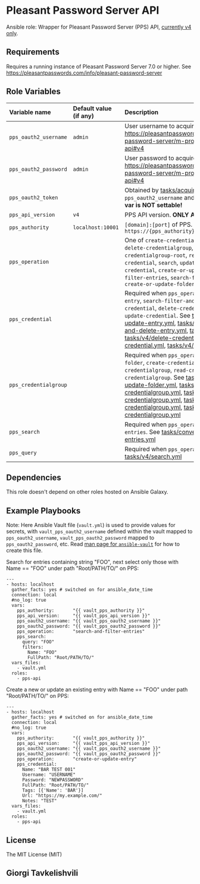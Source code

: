 Pleasant Password Server API
============================

Ansible role: Wrapper for Pleasant Password Server (PPS) API, [currently v4 only](https://pleasantpasswords.com/info/pleasant-password-server/m-programmatic-access/restful-api#v4).

Requirements
------------

Requires a running instance of Pleasant Password Server 7.0 or higher. See https://pleasantpasswords.com/info/pleasant-password-server

Role Variables
--------------

| Variable name         | Default value (if any) | Description |
| :-------------------- | :--------------------- | :---------- |
| `pps_oauth2_username` | `admin`                | User username to acquire an authorization token. See https://pleasantpasswords.com/info/pleasant-password-server/m-programmatic-access/restful-api#v4 |
| `pps_oauth2_password` | `admin`                | User password to acquire an authorization token. See https://pleasantpasswords.com/info/pleasant-password-server/m-programmatic-access/restful-api#v4 |
| `pps_oauth2_token`    |                        | Obtained by [tasks/acquire-oauth2-token.yml](tasks/acquire-oauth2-token.yml) using `pps_oauth2_username` and `pps_oauth2_password`. **This var is NOT settable!** |
| `pps_api_version`     | `v4`                   | PPS API version. **ONLY API v4 is currently supported!** |
| `pps_authority`       | `localhost:10001`      | `[domain]:[port]` of PPS. Will be used as `https://{pps_authority}/api/{pps_api_version}/rest/` |
| `pps_operation`       |                        | One of `create-credentialgroup`, `create-credential`, `delete-credentialgroup`, `delete-credential`, `read-credentialgroup-root`, `read-credentialgroup`, `read-credential`, `search`, `update-credentialgroup`, `update-credential`, `create-or-update-entry`, `search-and-filter-entries`, `search-filter-and-delete-entry`, `create-or-update-folder` |
| `pps_credential`      |                        | Required when `pps_operation` is `create-or-update-entry`, `search-filter-and-delete-entry`, `create-credential`, `delete-credential`, `read-credential`, `update-credential`. See [tasks/convenience/create-or-update-entry.yml](tasks/convenience/create-or-update-entry.yml), [tasks/convenience/search-filter-and-delete-entry.yml](tasks/convenience/search-filter-and-delete-entry.yml), [tasks/v4/create-credential.yml](tasks/v4/create-credential.yml), [tasks/v4/delete-credential.yml](tasks/v4/delete-credential.yml), [tasks/v4/read-credential.yml](tasks/v4/read-credential.yml), [tasks/v4/update-credential.yml](tasks/v4/update-credential.yml) |
| `pps_credentialgroup` |                        | Required when `pps_operation` is `create-or-update-folder`, `create-credentialgroup`, `delete-credentialgroup`, `read-credentialgroup`, `update-credentialgroup`. See [tasks/convenience/create-or-update-folder.yml](tasks/convenience/create-or-update-folder.yml), [tasks/v4/create-credentialgroup.yml](tasks/v4/create-credentialgroup.yml), [tasks/v4/delete-credentialgroup.yml](tasks/v4/delete-credentialgroup.yml), [tasks/v4/read-credentialgroup.yml](tasks/v4/read-credentialgroup.yml), [tasks/v4/update-credentialgroup.yml](tasks/v4/update-credentialgroup.yml) |
| `pps_search`          |                        | Required when `pps_operation` is `search-and-filter-entries`. See [tasks/convenience/search-and-filter-entries.yml](tasks/convenience/search-and-filter-entries.yml) |
| `pps_query`           |                        | Required when `pps_operation` is `search`. See [tasks/v4/search.yml](tasks/v4/search.yml) |

Dependencies
------------

This role doesn't depend on other roles hosted on Ansible Galaxy.

Example Playbooks
-----------------

Note: Here Ansible Vault file (`vault.yml`) is used to provide values for secrets, with `vault_pps_oauth2_username` defined within the vault mapped to `pps_oauth2_username`, `vault_pps_oauth2_password` mapped to `pps_oauth2_password`, etc. Read [man page for `ansible-vault`](https://docs.ansible.com/ansible/2.9/cli/ansible-vault.html) for how to create this file.

Search for entries containing string "FOO", next select only those with Name == "FOO" under path "Root/PATH/TO/" on PPS:

    ---
    - hosts: localhost
      gather_facts: yes # switched on for ansible_date_time
      connection: local
      #no_log: true
      vars:
        pps_authority:       "{{ vault_pps_authority }}"
        pps_api_version:     "{{ vault_pps_api_version }}"
        pps_oauth2_username: "{{ vault_pps_oauth2_username }}"
        pps_oauth2_password: "{{ vault_pps_oauth2_password }}"
        pps_operation:       "search-and-filter-entries"
        pps_search:
          query: "FOO"
          filters:
            Name: "FOO"
            FullPath: "Root/PATH/TO/"
      vars_files:
        - vault.yml
      roles:
        - pps-api

Create a new or update an existing entry with Name == "FOO" under path "Root/PATH/TO/" on PPS:

    ---
    - hosts: localhost
      gather_facts: yes # switched on for ansible_date_time
      connection: local
      #no_log: true
      vars:
        pps_authority:       "{{ vault_pps_authority }}"
        pps_api_version:     "{{ vault_pps_api_version }}"
        pps_oauth2_username: "{{ vault_pps_oauth2_username }}"
        pps_oauth2_password: "{{ vault_pps_oauth2_password }}"
        pps_operation:       "create-or-update-entry"
        pps_credential:
          Name: "BAR TEST 001"
          Username: "USERNAME"
          Password: "NEWPASSWORD"
          FullPath: "Root/PATH/TO/" 
          Tags: [{'Name': 'BAR'}]
          Url: "https://my.example.com/"
          Notes: "TEST"
      vars_files:
        - vault.yml
      roles:
        - pps-api

License
-------

The MIT License (MIT)

Giorgi Tavkelishvili
------------------

